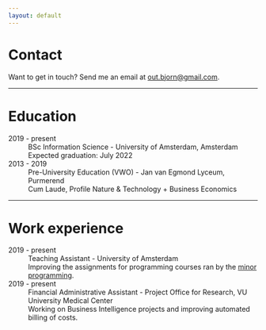 ```yaml
---
layout: default
---
```


# Contact
Want to get in touch? Send me an email at [out.bjorn@gmail.com](mailto:out.bjorn@gmail.com).

* * *

# Education
<dl>
    <dt>2019 - present</dt>
    <dd>BSc Information Science - University of Amsterdam, Amsterdam</dd>
    <dd>Expected graduation: July 2022</dd>
    <dt>2013 - 2019</dt>
    <dd>Pre-University Education (VWO) - Jan van Egmond Lyceum, Purmerend</dd>
    <dd>Cum Laude, Profile Nature & Technology + Business Economics</dd>
</dl>

* * *

# Work experience
<dl>
    <dt>2019 - present</dt>
    <dd>Teaching Assistant - University of Amsterdam</dd>
    <dd>Improving the assignments for programming courses ran by the <a href="https://mprog.nl">minor programming</a>.</dd>
    <dt>2019 - present</dt>
    <dd>Financial Administrative Assistant - Project Office for Research, VU University Medical Center</dd>
    <dd>Working on Business Intelligence projects and improving automated billing of costs.</dd>
</dl>